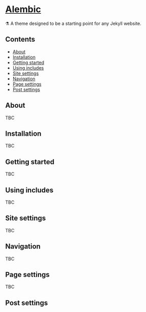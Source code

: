 # [Alembic](https://alembic.darn.es/)
⚗ A theme designed to be a starting point for any Jekyll website.

## Contents
- [About](#about)
- [Installation](#installation)
- [Getting started](#getting-started)
- [Using includes](#using-includes)
- [Site settings](#site-settings)
- [Navigation](#navigation)
- [Page settings](#page-settings)
- [Post settings](#post-settings)


## About

TBC

## Installation

TBC

## Getting started

TBC

## Using includes

TBC

## Site settings

TBC

## Navigation

TBC

## Page settings

TBC

## Post settings

